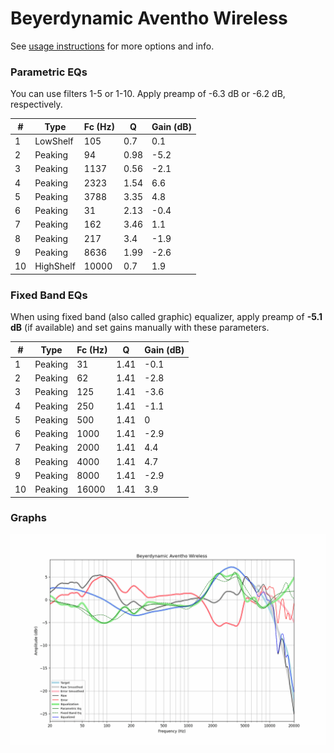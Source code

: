 # Beyerdynamic Aventho Wireless
See [usage instructions](https://github.com/jaakkopasanen/AutoEq#usage) for more options and info.

### Parametric EQs
You can use filters 1-5 or 1-10. Apply preamp of -6.3 dB or -6.2 dB, respectively.

|   # | Type      |   Fc (Hz) |    Q |   Gain (dB) |
|-----|-----------|-----------|------|-------------|
|   1 | LowShelf  |       105 | 0.7  |         0.1 |
|   2 | Peaking   |        94 | 0.98 |        -5.2 |
|   3 | Peaking   |      1137 | 0.56 |        -2.1 |
|   4 | Peaking   |      2323 | 1.54 |         6.6 |
|   5 | Peaking   |      3788 | 3.35 |         4.8 |
|   6 | Peaking   |        31 | 2.13 |        -0.4 |
|   7 | Peaking   |       162 | 3.46 |         1.1 |
|   8 | Peaking   |       217 | 3.4  |        -1.9 |
|   9 | Peaking   |      8636 | 1.99 |        -2.6 |
|  10 | HighShelf |     10000 | 0.7  |         1.9 |

### Fixed Band EQs
When using fixed band (also called graphic) equalizer, apply preamp of **-5.1 dB** (if available) and set gains manually with these parameters.

|   # | Type    |   Fc (Hz) |    Q |   Gain (dB) |
|-----|---------|-----------|------|-------------|
|   1 | Peaking |        31 | 1.41 |        -0.1 |
|   2 | Peaking |        62 | 1.41 |        -2.8 |
|   3 | Peaking |       125 | 1.41 |        -3.6 |
|   4 | Peaking |       250 | 1.41 |        -1.1 |
|   5 | Peaking |       500 | 1.41 |         0   |
|   6 | Peaking |      1000 | 1.41 |        -2.9 |
|   7 | Peaking |      2000 | 1.41 |         4.4 |
|   8 | Peaking |      4000 | 1.41 |         4.7 |
|   9 | Peaking |      8000 | 1.41 |        -2.9 |
|  10 | Peaking |     16000 | 1.41 |         3.9 |

### Graphs
![](./Beyerdynamic%20Aventho%20Wireless.png)
